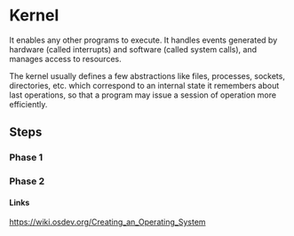 # Kernel
It enables any other programs to execute. It handles events generated by hardware (called interrupts) and software (called system calls), and manages access to resources.

The kernel usually defines a few abstractions like files, processes, sockets, directories, etc. which correspond to an internal state it remembers about last operations, so that a program may issue a session of operation more efficiently.

## Steps

### Phase 1

### Phase 2



#### Links
https://wiki.osdev.org/Creating_an_Operating_System
